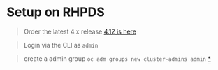 # Setup on RHPDS

> Order the latest 4.x release [4.12 is here](https://demo.redhat.com/catalog?search=4.12&item=babylon-catalog-prod%2Fsandboxes-gpte.ocp412-wksp.prod)

> Login via the CLI as `admin`

> create a admin group `oc adm groups new cluster-admins admin` [*](1)



[1]: https://access.redhat.com/solutions/6975821

